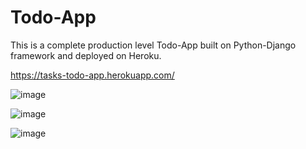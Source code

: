 # Todo-App
This is a complete production level Todo-App built on Python-Django framework and deployed on Heroku.

https://tasks-todo-app.herokuapp.com/

![image](https://user-images.githubusercontent.com/87371365/160736018-2224c5e9-c685-4e86-910a-796375d7b7ff.png)

![image](https://user-images.githubusercontent.com/87371365/160735984-18b3ffa6-b1e4-47cf-837e-66f73e2fe2cf.png)

![image](https://user-images.githubusercontent.com/87371365/160735939-01a77fe5-bd31-4d01-8079-758ddbb52187.png)
